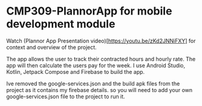 # CMP309-PlannorApp for mobile development module

Watch (Plannor App Presentation video)[https://youtu.be/zKd2JNNiFXY] for context and overview of the project. 

The app allows the user to track their contracted hours and hourly rate. The app will then calculate the users pay for the week. I use  Android Studio, Kotlin, Jetpack Compose and Firebase to build the app.

Ive removed the google-services.json and the build apk files from the project as it contains my firebase details. so you will need to add your own google-services.json file to the project to run it. 



